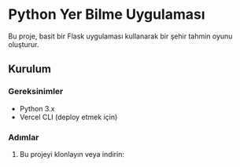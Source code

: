 # Python Yer Bilme Uygulaması

Bu proje, basit bir Flask uygulaması kullanarak bir şehir tahmin oyunu oluşturur.

## Kurulum

### Gereksinimler

- Python 3.x
- Vercel CLI (deploy etmek için)

### Adımlar

1. Bu projeyi klonlayın veya indirin:
    